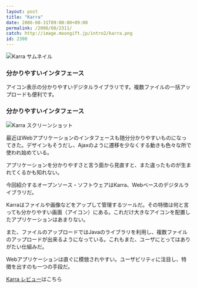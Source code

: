 ```yaml
---
layout: post
title: "Karra"
date: 2006-08-31T09:00:00+09:00
permalink: /2006/08/2311/
catch: http://image.moongift.jp/intro2/karra.png
id: 2300
---
```

 ![Karra サムネイル](http://image.moongift.jp/intro2/karra.t.png "Karra サムネイル")
  

### 分かりやすいインタフェース
  
アイコン表示の分かりやすいデジタルライブラリです。複数ファイルの一括アップロードも便利です。  
<!--more-->  

### 分かりやすいインタフェース
  

![Karra スクリーンショット](http://image.moongift.jp/intro2/karra.png "Karra スクリーンショット")

  

最近はWebアプリケーションのインタフェースも随分分かりやすいものになってきた。デザインもそうだし、Ajaxのように遷移を少なくする動きも色々な所で使われ始めている。

  

アプリケーションを分かりやすさと言う面から見直すと、また違ったものが生まれてくるかも知れない。

  

今回紹介するオープンソース・ソフトウェアはKarra、Webベースのデジタルライブラリだ。

  

Karraはファイルや画像などをアップして管理するツールだ。その特徴は何と言っても分かりやすい画面（アイコン）にある。これだけ大きなアイコンを配置したアプリケーションはあまりない。

  

また、ファイルのアップロードではJavaのライブラリを利用し、複数ファイルのアップロードが出来るようになっている。これもまた、ユーザにとってはありがたい仕組みだ。

  

Webアプリケーションは直ぐに模倣されやすい。ユーザビリティに注目し、特徴を出すのも一つの手段だ。

  

[Karra レビュー](http://oss.moongift.jp/review/i-2320.html)はこちら

